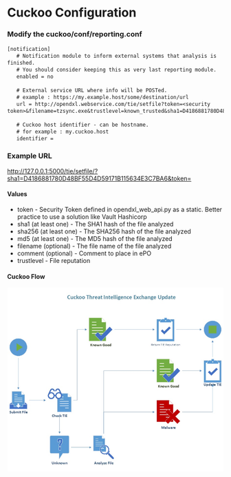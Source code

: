 # Cuckoo Configuration

### Modify the **cuckoo/conf/reporting.conf**
```
[notification]
   # Notification module to inform external systems that analysis is finished.
   # You should consider keeping this as very last reporting module.
   enabled = no
    
   # External service URL where info will be POSTed.
   # example : https://my.example.host/some/destination/url
   url = http://opendxl.webservice.com/tie/setfile?token=<security token>&filename=tzsync.exe&trustlevel=known_trusted&sha1=D4186881780D48BF55D4D59171B115634E3C7BA6
    
   # Cuckoo host identifier - can be hostname.
   # for example : my.cuckoo.host
   identifier =
   ```

### Example URL   
http://127.0.0.1:5000/tie/setfile/?sha1=D4186881780D48BF55D4D59171B115634E3C7BA6&token=<security token>

#### Values
* token - Security Token defined in opendxl_web_api.py as a static.  Better practice to use a solution like Vault Hashicorp
* sha1 (at least one) - The SHA1 hash of the file analyzed
* sha256 (at least one) - The SHA256 hash of the file analyzed
* md5 (at least one) - The MD5 hash of the file analyzed
* filename (optional) - The file name of the file analyzed
* comment (optional) - Comment to place in ePO
* trustlevel - File reputation

#### Cuckoo Flow
![Cuckoo Flow01](images/cuckoo01.jpg)